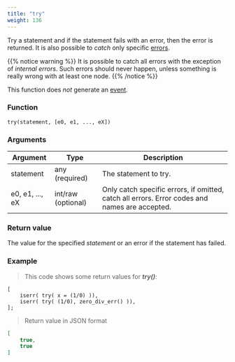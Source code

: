 ```yaml
---
title: "try"
weight: 136
---
```


Try a statement and if the statement fails with an error, then the error is returned.
It is also possible to *catch* only specific [errors](../../errors).

{{% notice warning %}}
It is possible to catch all errors with the exception of *internal errors*.
Such errors should never happen, unless something is really wrong with at least one node.
{{% /notice %}}

This function does *not* generate an [event](../../overview/events).

### Function

`try(statement, [e0, e1, ..., eX])`

### Arguments

Argument | Type | Description
-------- | ---- | -----------
statement | any (required) | The statement to try.
e0, e1, ..., eX | int/raw (optional) | Only catch specific errors, if omitted, catch all errors. Error codes and names are accepted.

### Return value

The value for the specified *statement* or an error if the statement has failed.

### Example

> This code shows some return values for ***try()***:

```thingsdb,json_response
[
    iserr( try( x = (1/0) )),
    iserr( try( (1/0), zero_div_err() )),
];
```

> Return value in JSON format

```json
[
    true,
    true
]
```
